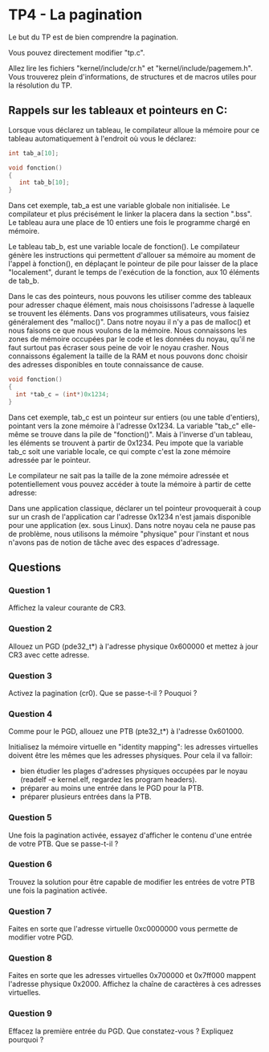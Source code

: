 # TP4 - La pagination

Le but du TP est de bien comprendre la pagination.

Vous pouvez directement modifier "tp.c".

Allez lire les fichiers "kernel/include/cr.h" et "kernel/include/pagemem.h". Vous trouverez plein d'informations, de structures et de macros utiles pour la résolution du TP.


## Rappels sur les tableaux et pointeurs en C:

Lorsque vous déclarez un tableau, le compilateur alloue la mémoire pour ce tableau automatiquement à l'endroit où vous le déclarez:

```c
int tab_a[10];

void fonction()
{
   int tab_b[10];
}
```

Dans cet exemple, tab_a est une variable globale non initialisée. Le compilateur et plus précisément le linker la placera dans la section ".bss". Le tableau aura une place de 10 entiers une fois le programme
chargé en mémoire.

Le tableau tab_b, est une variable locale de fonction(). Le compilateur génère les instructions qui permettent d'allouer sa mémoire au moment de l'appel à fonction(), en déplaçant le pointeur de pile pour laisser de la place "localement", durant le temps de l'exécution de la fonction, aux 10 éléments de tab_b.

Dans le cas des pointeurs, nous pouvons les utiliser comme des tableaux pour adresser chaque élément, mais nous choisissons l'adresse à laquelle se trouvent les éléments. Dans vos programmes utilisateurs, vous faisiez généralement des "malloc()". Dans notre noyau il n'y a pas de malloc() et nous faisons ce que nous voulons de la mémoire. Nous connaissons les zones de mémoire occupées par le code et les données du noyau, qu'il ne faut surtout pas écraser sous peine de voir le noyau crasher. Nous connaissons également la taille de la RAM et nous pouvons donc choisir des adresses disponibles en toute connaissance de cause.

```c
void fonction()
{
  int *tab_c = (int*)0x1234;
}
```

Dans cet exemple, tab_c est un pointeur sur entiers (ou une table d'entiers), pointant vers la zone mémoire à l'adresse 0x1234. La variable "tab_c" elle-même se trouve dans la pile de "fonction()". Mais à l'inverse d'un tableau, les éléments se trouvent à partir de 0x1234. Peu impote que la variable tab_c soit une variable locale, ce qui compte c'est la zone mémoire adressée par le pointeur.

Le compilateur ne sait pas la taille de la zone mémoire adressée et potentiellement vous pouvez accéder à toute la mémoire à partir de cette adresse:

Dans une application classique, déclarer un tel pointeur provoquerait à coup sur un crash de l'application car l'adresse 0x1234 n'est jamais disponible pour une application (ex. sous Linux). Dans notre noyau cela ne pause pas de problème, nous utilisons la mémoire "physique" pour l'instant et nous n'avons pas de notion de tâche avec des espaces
d'adressage.


## Questions

### Question 1

Affichez la valeur courante de CR3.

### Question 2

Allouez un PGD (pde32_t*) à l'adresse physique 0x600000 et mettez à jour CR3 avec cette adresse.

### Question 3

Activez la pagination (cr0). Que se passe-t-il ? Pouquoi ?

### Question 4

Comme pour le PGD, allouez une PTB (pte32_t*) à l'adresse 0x601000.

Initialisez la mémoire virtuelle en "identity mapping": les adresses
virtuelles doivent être les mêmes que les adresses physiques. Pour
cela il va falloir:

 - bien étudier les plages d'adresses physiques occupées par le noyau
   (readelf -e kernel.elf, regardez les program headers).
 - préparer au moins une entrée dans le PGD pour la PTB.
 - préparer plusieurs entrées dans la PTB.

### Question 5

Une fois la pagination activée, essayez d'afficher le contenu d'une entrée de votre PTB. Que se passe-t-il ?

### Question 6

Trouvez la solution pour être capable de modifier les entrées de votre PTB une fois la pagination activée.

### Question 7

Faites en sorte que l'adresse virtuelle 0xc0000000 vous permette de modifier votre PGD.

### Question 8

Faites en sorte que les adresses virtuelles 0x700000 et 0x7ff000 mappent l'adresse physique 0x2000. Affichez la chaîne de caractères à ces adresses virtuelles.

### Question 9

Effacez la première entrée du PGD. Que constatez-vous ? Expliquez pourquoi ?
